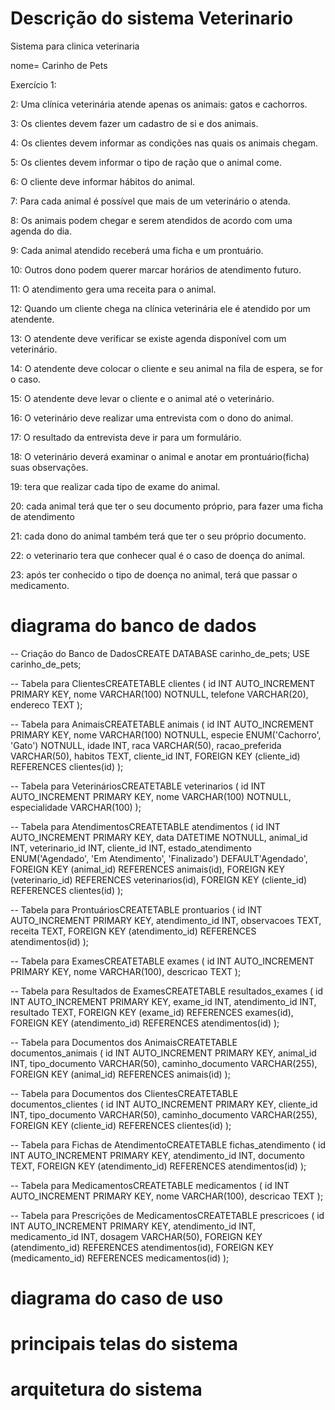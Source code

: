 # Descrição do sistema Veterinario
Sistema para clinica veterinaria

nome= Carinho de Pets

Exercício 1:

2: Uma clínica veterinária atende apenas os animais: gatos e cachorros.

3: Os clientes devem fazer um cadastro de si e dos animais.

4: Os clientes devem informar as condições nas quais os animais chegam.

5: Os clientes devem informar o tipo de ração que o animal come.

6: O cliente deve informar hábitos do animal.

7: Para cada animal é possível que mais de um veterinário o atenda.

8: Os animais podem chegar e serem atendidos de acordo com uma agenda do dia.

9: Cada animal atendido receberá uma ficha e um prontuário.

10: Outros dono podem querer marcar horários de atendimento futuro.

11: O atendimento gera uma receita para o animal.

12: Quando um cliente chega na clínica veterinária ele é atendido por um atendente.

13: O atendente deve verificar se existe agenda disponível com um veterinário.

14: O atendente deve colocar o cliente e seu animal na fila de espera, se for o caso.

15: O atendente deve levar o cliente e o animal até o veterinário.

16: O veterinário deve realizar uma entrevista com o dono do animal.

17: O resultado da entrevista deve ir para um formulário.

18: O veterinário deverá examinar o animal e anotar em prontuário(ficha) suas observações.

19: tera que realizar cada tipo de exame do animal.

20: cada animal terá que ter o seu documento próprio, para fazer uma ficha de atendimento

21: cada dono do animal também terá que ter o seu próprio documento.

22: o veterinario tera que conhecer qual é o caso de doença do animal.

23: após ter conhecido o tipo de doença no animal, terá que passar o medicamento.


# diagrama do banco de dados


-- Criação do Banco de DadosCREATE DATABASE carinho_de_pets;
USE carinho_de_pets;

-- Tabela para ClientesCREATETABLE clientes (
    id INT AUTO_INCREMENT PRIMARY KEY,
    nome VARCHAR(100) NOTNULL,
    telefone VARCHAR(20),
    endereco TEXT
);

-- Tabela para AnimaisCREATETABLE animais (
    id INT AUTO_INCREMENT PRIMARY KEY,
    nome VARCHAR(100) NOTNULL,
    especie ENUM('Cachorro', 'Gato') NOTNULL,
    idade INT,
    raca VARCHAR(50),
    racao_preferida VARCHAR(50),
    habitos TEXT,
    cliente_id INT,
    FOREIGN KEY (cliente_id) REFERENCES clientes(id)
);

-- Tabela para VeterináriosCREATETABLE veterinarios (
    id INT AUTO_INCREMENT PRIMARY KEY,
    nome VARCHAR(100) NOTNULL,
    especialidade VARCHAR(100)
);

-- Tabela para AtendimentosCREATETABLE atendimentos (
    id INT AUTO_INCREMENT PRIMARY KEY,
    data DATETIME NOTNULL,
    animal_id INT,
    veterinario_id INT,
    cliente_id INT,
    estado_atendimento ENUM('Agendado', 'Em Atendimento', 'Finalizado') DEFAULT'Agendado',
    FOREIGN KEY (animal_id) REFERENCES animais(id),
    FOREIGN KEY (veterinario_id) REFERENCES veterinarios(id),
    FOREIGN KEY (cliente_id) REFERENCES clientes(id)
);

-- Tabela para ProntuáriosCREATETABLE prontuarios (
    id INT AUTO_INCREMENT PRIMARY KEY,
    atendimento_id INT,
    observacoes TEXT,
    receita TEXT,
    FOREIGN KEY (atendimento_id) REFERENCES atendimentos(id)
);

-- Tabela para ExamesCREATETABLE exames (
    id INT AUTO_INCREMENT PRIMARY KEY,
    nome VARCHAR(100),
    descricao TEXT
);

-- Tabela para Resultados de ExamesCREATETABLE resultados_exames (
    id INT AUTO_INCREMENT PRIMARY KEY,
    exame_id INT,
    atendimento_id INT,
    resultado TEXT,
    FOREIGN KEY (exame_id) REFERENCES exames(id),
    FOREIGN KEY (atendimento_id) REFERENCES atendimentos(id)
);

-- Tabela para Documentos dos AnimaisCREATETABLE documentos_animais (
    id INT AUTO_INCREMENT PRIMARY KEY,
    animal_id INT,
    tipo_documento VARCHAR(50),
    caminho_documento VARCHAR(255),
    FOREIGN KEY (animal_id) REFERENCES animais(id)
);

-- Tabela para Documentos dos ClientesCREATETABLE documentos_clientes (
    id INT AUTO_INCREMENT PRIMARY KEY,
    cliente_id INT,
    tipo_documento VARCHAR(50),
    caminho_documento VARCHAR(255),
    FOREIGN KEY (cliente_id) REFERENCES clientes(id)
);

-- Tabela para Fichas de AtendimentoCREATETABLE fichas_atendimento (
    id INT AUTO_INCREMENT PRIMARY KEY,
    atendimento_id INT,
    documento TEXT,
    FOREIGN KEY (atendimento_id) REFERENCES atendimentos(id)
);

-- Tabela para MedicamentosCREATETABLE medicamentos (
    id INT AUTO_INCREMENT PRIMARY KEY,
    nome VARCHAR(100),
    descricao TEXT
);

-- Tabela para Prescrições de MedicamentosCREATETABLE prescricoes (
    id INT AUTO_INCREMENT PRIMARY KEY,
    atendimento_id INT,
    medicamento_id INT,
    dosagem VARCHAR(50),
    FOREIGN KEY (atendimento_id) REFERENCES atendimentos(id),
    FOREIGN KEY (medicamento_id) REFERENCES medicamentos(id)
);


# diagrama do caso de uso 



# principais telas do sistema



# arquitetura do sistema